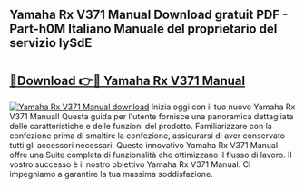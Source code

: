 ## Yamaha Rx V371 Manual Download gratuit PDF - Part-h0M Italiano Manuale del proprietario del servizio lySdE

# <h2><a href="http://dfekr1f.blite.top/?on=Yamaha+Rx+V371+Manual">🔗Download 👉🔴 Yamaha Rx V371 Manual</a></h2>

[![Yamaha Rx V371 Manual download](https://i.imgur.com/lujVjoI.png)](http://dfekr1f.blite.top/?on=Yamaha+Rx+V371+Manual)
Inizia oggi con il tuo nuovo Yamaha Rx V371 Manual! Questa guida per l'utente fornisce una panoramica dettagliata delle caratteristiche e delle funzioni del prodotto. Familiarizzare con la confezione prima di smaltire la confezione, assicurarsi di aver conservato tutti gli accessori necessari. Questo innovativo Yamaha Rx V371 Manual offre una Suite completa di funzionalità che ottimizzano il flusso di lavoro. Il vostro successo è il nostro obiettivo Yamaha Rx V371 Manual. Ci impegniamo a garantire la tua massima soddisfazione.
